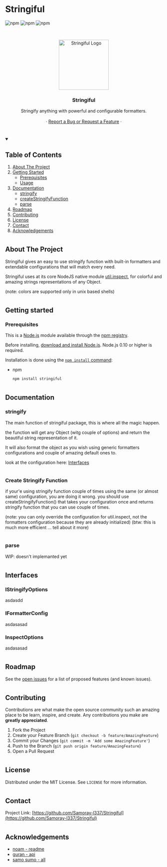 # Stringiful

![npm](https://img.shields.io/npm/v/stringiful?color=blue)
![npm](https://img.shields.io/npm/l/stringiful?color=blue)
![npm](https://img.shields.io/npm/dt/stringiful?color=blue)

<br />
<p align="center">
  <a href="https://github.com/Samoray-l337/Stringiful">
    <img src="https://www.pngkit.com/png/full/20-203784_stringjoy-guitar-strings-stringjoy-logo.png" alt="Stringiful Logo" width="160" height="160">
  </a>

  <h3 align="center">Stringiful</h3>

  <p align="center">
    Stringify anything with powerful and configurable formatters.
    <br />
    <br />
    ·
    <a href="https://github.com/Samoray-l337/Stringiful/issues">Report a Bug or Request a Feature</a>
    ·
  </p>
</p>

#
<!-- TABLE OF CONTENTS -->
<details open="open">
  <summary><h2 sty le="display: inline-block">Table of Contents</h2></summary>
  <ol>
    <li>
      <a href="#about-the-project">About The Project</a>
    </li>
    <li>
      <a href="#getting-started">Getting Started</a>
      <ul>
        <li><a href="#prerequisites">Prerequisites</a></li>
        <li><a href="#usage">Usage</a></li>
      </ul>
    </li>
    <li>
      <a href="#documentation">Documentation</a>
      <ul>
        <li><a href="#stringify">stringify</a></li>
        <li><a href="#create-stringify-function">createStringifyFunction</a></li>
        <li><a href="#parse">parse</a></li>
      </ul>
    </li>
    <li><a href="#roadmap">Roadmap</a></li>
    <li><a href="#contributing">Contributing</a></li>
    <li><a href="#license">License</a></li>
    <li><a href="#contact">Contact</a></li>
    <li><a href="#acknowledgements">Acknowledgements</a></li>
  </ol>
</details>

<!-- ABOUT THE PROJECT -->
#
## About The Project

Stringiful gives an easy to use stringify function with built-in formatters and extendable configurations that will match every need.

Stringiful uses at its core NodeJS native module [util.inspect](https://nodejs.org/api/util.html#util_util_inspect_object_options), for colorful and amazing strings representations of any Object.

(note: colors are supported only in unix based shells)

#
## Getting started

### Prerequisites

This is a [Node.js](https://nodejs.org/en/) module available through the
[npm registry](https://www.npmjs.com/).

Before installing, [download and install Node.js](https://nodejs.org/en/download/).
Node.js 0.10 or higher is required.

Installation is done using the
[`npm install` command](https://docs.npmjs.com/getting-started/installing-npm-packages-locally):

-   npm
    ```bash
    npm install stringiful
    ```

#
## Documentation

### stringify

The main function of stringiful package, this is where all the magic happen.

the function will get any Object (witg couple of options) and return the beautiful string representation of it.

It will also format the object as you wish using generic formatters configurations and couple of amazing default ones to.

look at the configuration here: <a href="#interfaces">Interfaces</a>

#

### Create Stringify Function

if your'e using stringify function couple of times using the same (or almost same) configuration, you are doing it wrong.
you should use createStringifyFunction() that takes your configuration once and returns stringify function that you can use couple of times.

(note: you can only override the configuration for util.inspect, not the formatters configuration because they are already initialized)
(btw: this is much more efficient ... tell about it more)

#
### parse

WIP: doesn't implemanted yet

#

## Interfaces

### IStringifyOptions
asdasdd
### IFormatterConfig
asdasasad
### InspectOptions
asdasasad

###

#

<!-- ROADMAP -->

## Roadmap

See the [open issues](https://github.com/Samoray-l337/Stringiful/issues) for a list of proposed features (and known issues).

#
<!-- CONTRIBUTING -->

## Contributing

Contributions are what make the open source community such an amazing place to be learn, inspire, and create. Any contributions you make are **greatly appreciated**.

1. Fork the Project
2. Create your Feature Branch (`git checkout -b feature/AmazingFeature`)
3. Commit your Changes (`git commit -m 'Add some AmazingFeature'`)
4. Push to the Branch (`git push origin feature/AmazingFeature`)
5. Open a Pull Request

#
<!-- LICENSE -->
## License

Distributed under the MIT License. See `LICENSE` for more information.

#
<!-- CONTACT -->
## Contact

Project Link: [https://github.com/Samoray-l337/Stringiful](https://github.com/Samoray-l337/Stringiful)

#
<!-- ACKNOWLEDGEMENTS -->

## Acknowledgements

-   [noam - readme]()
-   [guran - api]()
-   [samo sumo - all]()

<!-- MARKDOWN LINKS & IMAGES -->
<!-- https://www.markdownguide.org/basic-syntax/#reference-style-links -->

[contributors-shield]: https://img.shields.io/github/contributors/Samoray-l337/repo.svg?style=for-the-badge
[contributors-url]: https://github.com/Samoray-l337/repo/graphs/contributors
[forks-shield]: https://img.shields.io/github/forks/Samoray-l337/repo.svg?style=for-the-badge
[forks-url]: https://github.com/Samoray-l337/repo/network/members
[stars-shield]: https://img.shields.io/github/stars/Samoray-l337/repo.svg?style=for-the-badge
[stars-url]: https://github.com/Samoray-l337/repo/stargazers
[issues-shield]: https://img.shields.io/github/issues/Samoray-l337/repo.svg?style=for-the-badge
[issues-url]: https://github.com/Samoray-l337/repo/issues
[license-shield]: https://img.shields.io/github/license/Samoray-l337/repo.svg?style=for-the-badge
[license-url]: https://github.com/Samoray-l337/repo/blob/master/LICENSE.txt
[linkedin-shield]: https://img.shields.io/badge/-LinkedIn-black.svg?style=for-the-badge&logo=linkedin&colorB=555
[linkedin-url]: https://linkedin.com/in/Samoray-l337
